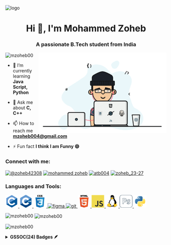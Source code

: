 ![logo](https://github.com/mzoheb00/mzoheb00/blob/main/png.crdownload)
<h1 align="center">Hi 👋, I'm Mohammed Zoheb</h1>
<h3 align="center">A passionate B.Tech student from India</h3>

<img align="right" alt="coding" width="400" src="https://github.com/mzoheb00/mzoheb00/blob/main/Pic.gif">

<p align="left"> <img src="https://komarev.com/ghpvc/?username=mzoheb00&label=Profile%20views&color=0e75b6&style=flat" alt="mzoheb00" /> </p>

- 🌱 I’m currently learning **Java Script, Python**

- 💬 Ask me about **C, C++**

- 📫 How to reach me **mzoheb004@gmail.com**

- ⚡ Fun fact **I think I am Funny 😄**

<h3 align="left">Connect with me:</h3>
<p align="left">
<a href="https://twitter.com/@zoheb42308" target="blank"><img align="center" src="https://raw.githubusercontent.com/rahuldkjain/github-profile-readme-generator/master/src/images/icons/Social/twitter.svg" alt="@zoheb42308" height="30" width="40" /></a>
<a href="https://linkedin.com/in/mohammed zoheb" target="blank"><img align="center" src="https://raw.githubusercontent.com/rahuldkjain/github-profile-readme-generator/master/src/images/icons/Social/linked-in-alt.svg" alt="mohammed zoheb" height="30" width="40" /></a>
<a href="https://instagram.com/atb004" target="blank"><img align="center" src="https://raw.githubusercontent.com/rahuldkjain/github-profile-readme-generator/master/src/images/icons/Social/instagram.svg" alt="atb004" height="30" width="40" /></a>
<a href="https://www.leetcode.com/zoheb_23-27" target="blank"><img align="center" src="https://raw.githubusercontent.com/rahuldkjain/github-profile-readme-generator/master/src/images/icons/Social/leet-code.svg" alt="zoheb_23-27" height="30" width="40" /></a>
</p>

<h3 align="left">Languages and Tools:</h3>
<p align="left"> <a href="https://www.cprogramming.com/" target="_blank" rel="noreferrer"> <img src="https://raw.githubusercontent.com/devicons/devicon/master/icons/c/c-original.svg" alt="c" width="40" height="40"/> </a> <a href="https://www.w3schools.com/cpp/" target="_blank" rel="noreferrer"> <img src="https://raw.githubusercontent.com/devicons/devicon/master/icons/cplusplus/cplusplus-original.svg" alt="cplusplus" width="40" height="40"/> </a> <a href="https://www.w3schools.com/css/" target="_blank" rel="noreferrer"> <img src="https://raw.githubusercontent.com/devicons/devicon/master/icons/css3/css3-original-wordmark.svg" alt="css3" width="40" height="40"/> </a> <a href="https://www.figma.com/" target="_blank" rel="noreferrer"> <img src="https://www.vectorlogo.zone/logos/figma/figma-icon.svg" alt="figma" width="40" height="40"/> </a> <a href="https://git-scm.com/" target="_blank" rel="noreferrer"> <img src="https://www.vectorlogo.zone/logos/git-scm/git-scm-icon.svg" alt="git" width="40" height="40"/> </a> <a href="https://www.w3.org/html/" target="_blank" rel="noreferrer"> <img src="https://raw.githubusercontent.com/devicons/devicon/master/icons/html5/html5-original-wordmark.svg" alt="html5" width="40" height="40"/> </a> <a href="https://developer.mozilla.org/en-US/docs/Web/JavaScript" target="_blank" rel="noreferrer"> <img src="https://raw.githubusercontent.com/devicons/devicon/master/icons/javascript/javascript-original.svg" alt="javascript" width="40" height="40"/> </a> <a href="https://www.linux.org/" target="_blank" rel="noreferrer"> <img src="https://raw.githubusercontent.com/devicons/devicon/master/icons/linux/linux-original.svg" alt="linux" width="40" height="40"/> </a> <a href="https://www.photoshop.com/en" target="_blank" rel="noreferrer"> <img src="https://raw.githubusercontent.com/devicons/devicon/master/icons/photoshop/photoshop-line.svg" alt="photoshop" width="40" height="40"/> </a> <a href="https://www.python.org" target="_blank" rel="noreferrer"> <img src="https://raw.githubusercontent.com/devicons/devicon/master/icons/python/python-original.svg" alt="python" width="40" height="40"/> </a> </p>

<p><img align="left" src="https://github-readme-stats.vercel.app/api/top-langs?username=mzoheb00&show_icons=true&locale=en&layout=compact" alt="mzoheb00" /></p>

<p>&nbsp;<img align="center" src="https://github-readme-stats.vercel.app/api?username=mzoheb00&show_icons=true&locale=en" alt="mzoheb00" /></p>

<p><img align="center" src="https://github-readme-streak-stats.herokuapp.com/?user=mzoheb00&" alt="mzoheb00" /></p>
<details>	
 <summary><b>GSSOC(24) Badges 🪶</b></summary><br>
<div style='display:flex; align-items:center; gap: 10px;' align='center'><a href="https://gssoc.girlscript.tech/leaderboard">
<img src="https://raw.githubusercontent.com/GSSoC24/Postman-Challenge/main/docs/assets/Postman%20White.png" width="100px" height="100px" /></a>
</div>
</details>






